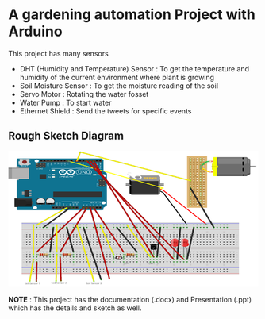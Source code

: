 # A gardening automation Project with Arduino
This project has many sensors 
- DHT (Humidity and Temperature) Sensor : To get the temperature and humidity of the current environment where plant is growing
- Soil Moisture Sensor : To get the moisture reading of the soil
- Servo Motor : Rotating the water fosset 
- Water Pump : To start water 
- Ethernet Shield : Send the tweets for specific events

## Rough Sketch Diagram 

![picture alt](https://github.com/coderepohub/GreenSense/blob/master/sketch.png "Rough Sketch")


**NOTE** : This project has the documentation (.docx) and Presentation (.ppt) which has the details and sketch as well.

